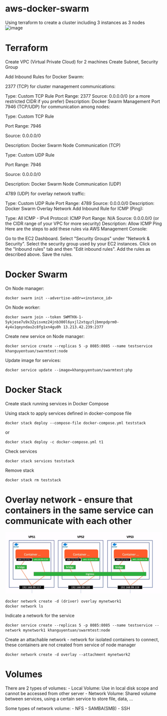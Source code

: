 # aws-docker-swarm
Using terraform to create a cluster including 3 instances as 3 nodes
![image](https://github.com/TunKeyy/aws-docker-swarm/assets/115680634/ed3d05cc-7a32-41fe-8d86-4c5e9989cd1c)


# Terraform

Create VPC (Virtual Private Cloud) for 2 machines
Create Subnet, Security Group

Add Inbound Rules for Docker Swarm:

2377 (TCP) for cluster management communications:

Type: Custom TCP Rule
Port Range: 2377
Source: 0.0.0.0/0 (or a more restricted CIDR if you prefer)
Description: Docker Swarm Management Port
7946 (TCP/UDP) for communication among nodes:

Type: Custom TCP Rule

Port Range: 7946

Source: 0.0.0.0/0

Description: Docker Swarm Node Communication (TCP)

Type: Custom UDP Rule

Port Range: 7946

Source: 0.0.0.0/0

Description: Docker Swarm Node Communication (UDP)

4789 (UDP) for overlay network traffic:

Type: Custom UDP Rule
Port Range: 4789
Source: 0.0.0.0/0
Description: Docker Swarm Overlay Network
Add Inbound Rule for ICMP (Ping):

Type: All ICMP - IPv4
Protocol: ICMP
Port Range: N/A
Source: 0.0.0.0/0 (or the CIDR range of your VPC for more security)
Description: Allow ICMP Ping
Here are the steps to add these rules via AWS Management Console:

Go to the EC2 Dashboard.
Select "Security Groups" under "Network & Security".
Select the security group used by your EC2 instances.
Click on the "Inbound rules" tab and then "Edit inbound rules".
Add the rules as described above.
Save the rules.

# Docker Swarm

On Node manager:
```
docker swarm init --advertise-addr=<instance_id>
```

On Node worker:
```
docker swarm join --token SWMTKN-1-5ykjese7u9x32yisvmz24jnb300l6yxjl2xtqyzljbmnpdprm0-4y4x1qeyndau2c8fg1xn4gu0h 13.213.42.239:2377
```

Create new service on Node manager:

```
docker service create --replicas 5 -p 8085:8085 --name testservice khanguyentuan/swarmtest:node
```

Update image for services:
```
docker service update --image=khanguyentuan/swarmtest:php
```


# Docker Stack
Create stack running services in Docker Compose

Using stack to apply services defined in docker-compose file
```
docker stack deploy --compose-file docker-compose.yml teststack
```
or
```
docker stack deploy -c docker-compose.yml t1
```

Check services
```
docker stack services teststack
```

Remove stack
```
docker stack rm teststack
```

# Overlay network - ensure that containers in the same service can communicate with each other
![alt text](image.png)

```
docker network create -d (driver) overlay mynetwork1
docker network ls
```

Indicate a network for the service
```
docker service create --replicas 5 -p 8085:8085 --name testservice --network mynetwork1 khanguyentuan/swarmtest:node
```

Create an attachable network - network for isolated containers to connect, these containers are not created from service of node manager

```
docker network create -d overlay --attachment mynetwork2
```

# Volumes

There are 2 types of volumes:
    - Local Volume: Use in local disk scope and cannot be accessed from other server
    - Network Volume: Shared volume between services, using a certain service to store file, data, ...

Some types of network volume:
    - NFS
    - SAMBA(SMB)
    - SSH
